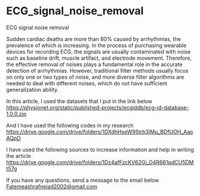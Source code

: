 # ECG_signal_noise_removal
ECG signal noise removal

Sudden cardiac deaths are more than 80% caused by arrhythmias, the prevalence of which is increasing. In the process of purchasing wearable devices for recording ECG, the signals are usually contaminated with noise such as baseline drift, muscle artifact, and electrode movement. Therefore, the effective removal of noises plays a fundamental role in the accurate detection of arrhythmias. However, traditional filter methods usually focus on only one or two types of noise, and more diverse filter algorithms are needed to deal with different noises, which do not have sufficient generalization ability.
 
In this article, I used the datasets that I put in the link below
https://physionet.org/static/published-projects/ecgiddb/ecg-id-database-1.0.0.zip

And I have used the following codes in my research
https://drive.google.com/drive/folders/1DXdhHseW95trb3jMu_BDfUOH_AaoAQpD

I have used the following sources to increase information and help in writing the article
https://drive.google.com/drive/folders/1Dz4afFzcKV62Gj_O4R661pdCU5DMt57g

If you have any questions, send a message to the email below
Fatemeashrafnejad2002@gmail.com
